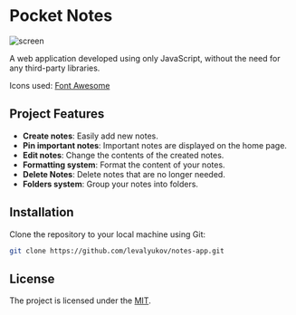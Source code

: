 # Pocket Notes

![screen](https://sun9-47.userapi.com/impg/pH90X3YDArG4-oMqfFrcWy23TC2ymWqnO3it0g/IV5cgebUYak.jpg?size=1280x720&quality=95&sign=627a4bb34268983ba833a3dea0311ca3&type=album)

A web application developed using only JavaScript, without the need for any third-party libraries.

Icons used: [Font Awesome](https://github.com/FortAwesome/Font-Awesome)

## Project Features

- **Create notes**: Easily add new notes.
- **Pin important notes**: Important notes are displayed on the home page.
- **Edit notes**: Change the contents of the created notes.
- **Formatting system**: Format the content of your notes.
- **Delete Notes**: Delete notes that are no longer needed.
- **Folders system**: Group your notes into folders.

## Installation

Clone the repository to your local machine using Git:

```Bash
git clone https://github.com/levalyukov/notes-app.git
```

## License

The project is licensed under the [MIT](license).